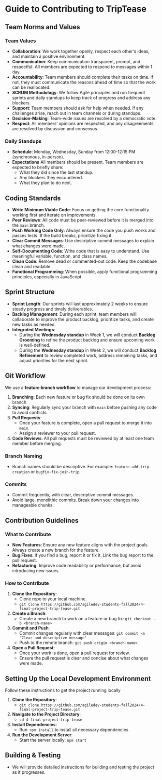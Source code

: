 # Guide to Contributing to TripTease

## Team Norms and Values

### Team Values
* **Collaboration**: We work together openly, respect each other's ideas, and maintain a positive environment.
* **Communication**: Keep communication transparent, prompt, and respectful. All members are expected to respond to messages within 1 day.
* **Accountability**: Team members should complete their tasks on time. If not, they must communicate the reasons ahead of time so that the work can be reallocated.
* **SCRUM Methodology**: We follow Agile principles and run frequent sprints and daily standups to keep track of progress and address any blockers.
* **Support**: Team members should ask for help when needed. If any challenges arise, reach out in team channels or during standups.
* **Decision-Making**: Team-wide issues are resolved by a democratic vote.
* **Respect**: All members’ opinions are respected, and any disagreements are resolved by discussion and consensus.

### Daily Standups
* **Schedule**: Monday, Wednesday, Sunday from 12:00-12:15 PM (synchronous, in-person).
* **Expectations** All members should be present. Team members are expected to briefly share:
   * What they did since the last standup.
   * Any blockers they encountered.
   * What they plan to do next.

## Coding Standards

* **Write Minimum Viable Code**: Focus on getting the core functionality working first and iterate on improvements.
* **Peer Reviews**: All code must be peer-reviewed before it is merged into the `main` branch.
* **Push Working Code Only**: Always ensure the code you push works and passes tests. If the build breaks, prioritize fixing it.
* **Clear Commit Messages**: Use descriptive commit messages to explain what changes were made.
* **Self-Documenting Code**: Write code that is easy to understand. Use meaningful variable, function, and class names.
* **Clean Code**: Remove dead or commented-out code. Keep the codebase clean and readable.
* **Functional Programming**: When possible, apply functional programming principles, especially in JavaScript.

## Sprint Structure

* **Sprint Length**: Our sprints will last approximately 2 weeks to ensure steady progress and timely deliverables.
* **Backlog Management**: During each sprint, team members will collaborate to improve the product backlog, prioritize tasks, and create new tasks as needed.
* **Integrated Meetings**:
   * During the **Wednesday standup** in Week 1, we will conduct **Backlog Grooming** to refine the product backlog and ensure upcoming work is well-defined.
   * During the **Wednesday standup** in Week 2, we will conduct **Backlog Refinement** to review completed work, address remaining tasks, and adjust priorities for the next sprint.


## Git Workflow

We use a **feature branch workflow** to manage our development process:
1. **Branching**: Each new feature or bug fix should be done on its own branch.
2. **Syncing**: Regularly sync your branch with `main` before pushing any code to avoid conflicts.
3. **Pull Requests**:
   * Once your feature is complete, open a pull request to merge it into `main`.
   * Assign a reviewer to your pull request.
4. **Code Reviews**: All pull requests must be reviewed by at least one team member before merging.

### Branch Naming
* Branch names should be descriptive. For example: `feature-add-trip-creation` or `bugfix-fix-join-trip`.

### Commits
* Commit frequently, with clear, descriptive commit messages.
* Avoid large, monolithic commits. Break down your changes into manageable chunks.

## Contribution Guidelines

### What to Contribute
* **New Features**: Ensure any new feature aligns with the project goals. Always create a new branch for the feature.
* **Bug Fixes**: If you find a bug, report it or fix it. Link the bug report to the pull request.
* **Refactoring**: Improve code readability or performance, but avoid introducing new issues.

### How to Contribute
1. **Clone the Repository**:
   * Clone repo to your local machine.
   * `git clone https://github.com/agiledev-students-fall2024/4-final-project-trip-tease.git`
2. **Create a Branch**:
   * Create a new branch to work on a feature or bug fix: `git checkout -b <branch-name>`
3. **Commit and Push**:
   * Commit changes regularly with clear messages: `git commit -m "Clear and descriptive message"`
   * Push to the remote branch: `git push origin <branch-name>`
4. **Open a Pull Request**:
   * Once your work is done, open a pull request for review.
   * Ensure the pull request is clear and concise about what changes were made.

## Setting Up the Local Development Environment

Follow these instructions to get the project running locally
1. **Clone the Repository**:
   * `git clone https://github.com/agiledev-students-fall2024/4-final-project-trip-tease.git`
2. **Navigate to the Project Directory**:
   * `cd 4-final-project-trip-tease`
3. **Install Dependencies**:
   * Run: `npm install` to install all necessary dependencies.
4. **Run the Development Server**:
   * Start the server locally: `npm start`

## Building & Testing

* We will provide detailed instructions for building and testing the project as it progresses.
<!-- * Code must pass tests before being merged into the `main` branch. We will integrate continuous integration (CI) tools for automated testing.
* Every new feature should include relevant tests to ensure coverage. -->

